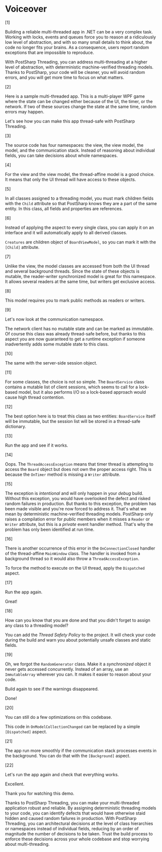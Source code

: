# Voiceover

[1]

Building a reliable multi-threaded app in .NET can be a very complex task. Working with locks, 
events and queues force you to reason at a ridiculously low level of abstraction, and with so many
small details to think about,  the code no longer fits your brains. 
As a consequence, users report random exceptions that are impossible to reproduce.
 
With PostSharp Threading, you can address multi-threading at a higher level of abstraction, 
with deterministic machine-verified threading models. Thanks to PostSharp, your code will be cleaner,
you will avoid random errors, and you will get more time to focus on what matters.

[2]

Here is a sample multi-threaded app. This is a multi-player WPF game where the state can be changed
either because of the UI, the timer, or the network. If two of these sources change the state at the same time, 
random errors may happen.

Let's see how you can make this app thread-safe with PostSharp Threading.

[3]

The source code has four namespaces: the view, the view model, the model, and the communication stack. 
Instead of reasoning about individual fields, you can take decisions about whole namespaces.

[4]

For the view and the view model, the thread-affine model is a good choice. It means that only
the UI thread will have access to these objects. 

[5] 

In all classes assigned to a threading model, you must mark children fields with the `Child` attribute
so that PostSharp knows they are a part of the same entity. In this class, all fields and properties
are references.


[6]

Instead of applying the aspect to every single class, you can apply it on an interface and it
will automatically apply to all derived classes.

`Creatures` are children object of `BoardViewModel`, so you can mark it with the `[Child]` attribute.


[7]

Unlike the view, the model classes are accessed from both the UI thread and several background
threads. Since the state of these objects is mutable, the reader-writer synchronized model is great
for this namespace. It allows several readers at the same time, but writers get exclusive access.

[8]

This model requires you to mark public methods as readers or writers.

[9]

Let's now look at the communication namespace.

The network client has no mutable state and can be marked as immutable. Of course this class
was already thread-safe before, but thanks to this aspect you are now guaranteed to get a runtime exception 
if someone inadvertently adds some mutable state to this class.

[10]

The same with the server-side session object.

[11]

For some classes, the choice is not so simple. The `BoardService` class contains a mutable list of 
client sessions, which seems to call for a lock-based model, but it also performs I/O so a lock-based approach 
would cause high thread contention. 

[12]

The best option here is to treat this class as two entities: `BoardService`
itself will be immutable, but the session list will be stored in a thread-safe dictionary. 

[13]

Run the app and see if it works.

[14]

Oops. The `ThreadAccessException` means that timer thread is attempting to access the `Board` object but does
not own the proper access right. This is because the `OnTimer` method is missing a `Writer` attribute. 

[15]

The exception is _intentional_ and will only happen in your _debug_ build. Without
this exception, you would have overlooked the defect and risked random failures in production. But thanks to this exception, 
the problem has been made visible and you're now forced to address it. That's what
we mean by deterministic machine-verified threading models. PostSharp only raises a compilation error 
for  _public_ members when it misses a `Reader` or `Writer` attribute, but this is a _private_ event handler method.
That's why the problem has only been identified at run time.

[16]

There is another occurrence of this error in the `OnConnectionClosed` handler of the thread-affine `MainWindow` class.
The handler is invoked from a background thread so it would also throw a `ThreadAccessException`.

To force the method to execute on the UI thread, apply the `Dispatched` aspect.

[17]

Run the app again.

Great! 

[18]

How can you know that you are done and that you didn't forget to assign any class to a threading model?

You can add the _Thread Safety Policy_ to the project. It will check your code during the build and warn you
about potentially unsafe classes and static fields.

[19]

Oh, we forgot the `RandomGenerator` class. Make it a _synchronized_ object it never gets accessed concurrently.
Instead of an array, use an `ImmutableArray` wherever you can. It makes it easier to reason about your code.

Build again to see if the warnings disappeared.

Done!

[20]

You can still do a few optimizations on this codebase.

This code in `OnModelCollectionChanged` can be replaced by a simple `[Dispatched]` aspect.

[21]

The app run more smoothly if the communication stack processes events in the background. 
You can do that with the `[Background]` aspect.

[22]

Let's run the app again and check that everything works.

Excellent.

Thank you for watching this demo.

Thanks to PostSharp Threading, you can make your multi-threaded application robust and reliable. By assigning
deterministic threading models to your code, you can identify defects that would have otherwise staid hidden and
caused random failures in production. With PostSharp Threading, you can architectural decisions at the level of class hierarchies or namespaces instead of individual fields, reducing by an order of magnitude the number of decisions to be taken.
Trust the build process to enforce these decisions across your whole codebase and stop worrying about multi-threading.



 

 





 

  
